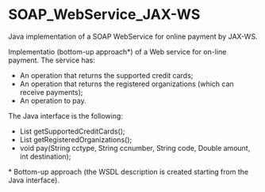 # SOAP_WebService_JAX-WS
Java implementation of a SOAP WebService for online payment by JAX-WS.

Implementatio (bottom-up approach*) of a Web service for on-line payment. The service has:
- An operation that returns the supported credit cards;
- An operation that returns the registered organizations (which can receive payments);
- An operation to pay.
   
The Java interface is the following:
- List<String> getSupportedCreditCards();
- List<Organization> getRegisteredOrganizations();
- void pay(String cctype, String ccnumber, String code, Double amount, int destination);
  
\* Bottom-up approach (the WSDL description is created starting from the Java interface).
